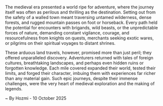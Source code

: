 
The medieval era presented a world ripe for adventure, where the journey itself was often as perilous and thrilling as the destination. Setting out from the safety of a walled town meant traversing untamed wilderness, dense forests, and rugged mountain passes on foot or horseback. Every path held the potential for encounters with brigands, wild beasts, or the unpredictable forces of nature, demanding constant vigilance, courage, and resourcefulness from knights on quests, merchants seeking exotic wares, or pilgrims on their spiritual voyages to distant shrines.

These arduous land travels, however, promised more than just peril; they offered unparalleled discovery. Adventurers returned with tales of foreign cultures, breathtaking landscapes, and perhaps even hidden ruins or forgotten knowledge. Each mile covered expanded their world, tested their limits, and forged their character, imbuing them with experiences far richer than any material gain. Such epic journeys, despite their immense challenges, were the very heart of medieval exploration and the making of legends.

~ By Hozmi - 10 October 2025
